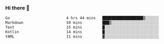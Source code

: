 ### Hi there 👋

<!--
**yeya24/yeya24** is a ✨ _special_ ✨ repository because its `README.md` (this file) appears on your GitHub profile.

Here are some ideas to get you started:

- 🔭 I’m currently working on ...
- 🌱 I’m currently learning ...
- 👯 I’m looking to collaborate on ...
- 🤔 I’m looking for help with ...
- 💬 Ask me about ...
- 📫 How to reach me: ...
- 😄 Pronouns: ...
- ⚡ Fun fact: ...
-->

<!--START_SECTION:waka-->

```txt
Go                         4 hrs 44 mins   ██████████████████▒░░░░░░   73.18 %
Markdown                   50 mins         ███▒░░░░░░░░░░░░░░░░░░░░░   12.87 %
Text                       15 mins         █░░░░░░░░░░░░░░░░░░░░░░░░   03.86 %
Kotlin                     14 mins         █░░░░░░░░░░░░░░░░░░░░░░░░   03.72 %
YAML                       11 mins         ▓░░░░░░░░░░░░░░░░░░░░░░░░   02.97 %
```

<!--END_SECTION:waka-->
